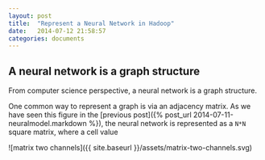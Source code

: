 ```yaml
---
layout: post
title:  "Represent a Neural Network in Hadoop"
date:   2014-07-12 21:58:57
categories: documents
---
```


## A neural network is a graph structure

From computer science perspective, a neural network is a graph
structure.

One common way to represent a graph is via an adjacency matrix. As we
have seen this figure in the [previous post]({% post_url
2014-07-11-neuralmodel.markdown %}), the neural network is represented
as a `N*N` square matrix, where a cell value

![matrix two channels]({{ site.baseurl
 }}/assets/matrix-two-channels.svg)
 
